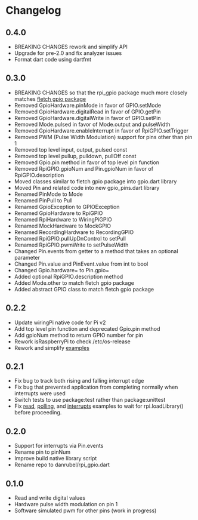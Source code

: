 # Changelog

## 0.4.0
 * BREAKING CHANGES rework and simplify API
 * Upgrade for pre-2.0 and fix analyzer issues
 * Format dart code using dartfmt

## 0.3.0
 * BREAKING CHANGES so that the rpi_gpio package much more closely matches
    [fletch gpio package](https://github.com/dart-lang/fletch/blob/master/pkg/gpio/lib/gpio.dart)
 * Removed GpioHardware.pinMode         in favor of GPIO.setMode
 * Removed GpioHardware.digitalRead     in favor of GPIO.getPin
 * Removed GpioHardware.digitalWrite    in favor of GPIO.setPin
 * Removed Mode.pulsed                  in favor of Mode.output and pulseWidth
 * Removed GpioHardware.enableInterrupt in favor of RpiGPIO.setTrigger
 * Removed PWM (Pulse Width Modulation) support for pins other than pin 1
 * Removed top level input, output, pulsed const
 * Removed top level pullup, pulldown, pullOff const
 * Removed Gpio.pin method in favor of top level pin function
 * Removed RpiGPIO.gpioNum and Pin.gpioNum in favor of RpiGPIO.description
 * Moved classes similar to fletch gpio package into gpio.dart library
 * Moved Pin and related code into new gpio_pins.dart library
 * Renamed PinMode to Mode
 * Renamed PinPull to Pull
 * Renamed GpioException           to GPIOException
 * Renamed GpioHardware            to RpiGPIO
 * Renamed RpiHardware             to WiringPiGPIO
 * Renamed MockHardware            to MockGPIO
 * Renamed RecordingHardware       to RecordingGPIO
 * Renamed RpiGPIO.pullUpDnControl to setPull
 * Renamed RpiGPIO.pwmWrite        to setPulseWidth
 * Changed Pin.events from getter to a method that takes an optional parameter
 * Changed Pin.value and PinEvent.value from int to bool
 * Changed Gpio.hardware= to Pin.gpio=
 * Added optional RpiGPIO.description method
 * Added Mode.other to match fletch gpio package
 * Added abstract GPIO class to match fletch gpio package

## 0.2.2

 * Update wiringPi native code for Pi v2
 * Add top level pin function and deprecated Gpio.pin method
 * Add gpioNum method to return GPIO number for pin
 * Rework isRaspberryPi to check /etc/os-release
 * Rework and simplify [examples](example)

## 0.2.1

 * Fix bug to track both rising and falling interrupt edge
 * Fix bug that prevented application from completing normally when interrupts were used
 * Switch tests to use package:test rather than package:unittest
 * Fix [read](example/read.dart), [polling](example/polling.dart), and [interrupts](example/interrupts.dart) examples
   to wait for rpi.loadLibrary() before proceeding.

## 0.2.0

 * Support for interrupts via Pin.events
 * Rename pin to pinNum
 * Improve build native library script
 * Rename repo to danrubel/rpi_gpio.dart

## 0.1.0

 * Read and write digital values
 * Hardware pulse width modulation on pin 1
 * Software simulated pwm for other pins (work in progress)
